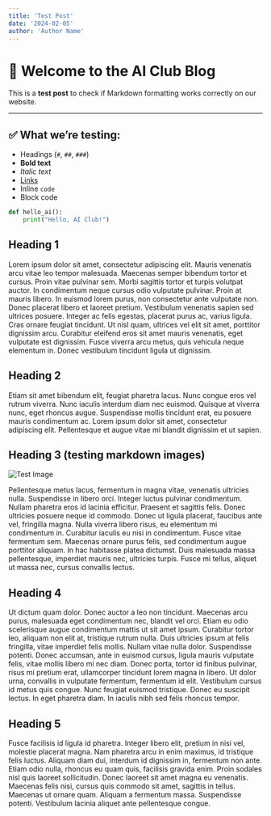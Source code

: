 ```yaml
---
title: 'Test Post'
date: '2024-02-05'
author: 'Author Name'
---
```


# 🤖 Welcome to the AI Club Blog

This is a **test post** to check if Markdown formatting works correctly on our website.  

---

## ✅ What we’re testing:
- Headings (`#`, `##`, `###`)
- **Bold text**
- *Italic text*
- [Links](https://openai.com)
- Inline `code`
- Block code

```python
def hello_ai():
    print("Hello, AI Club!")
```


## Heading 1

Lorem ipsum dolor sit amet, consectetur adipiscing elit. Mauris venenatis arcu vitae leo tempor malesuada. Maecenas semper bibendum tortor et cursus. Proin vitae pulvinar sem. Morbi sagittis tortor et turpis volutpat auctor. In condimentum neque cursus odio vulputate pulvinar. Proin at mauris libero. In euismod lorem purus, non consectetur ante vulputate non. Donec placerat libero et laoreet pretium. Vestibulum venenatis sapien sed ultrices posuere. Integer ac felis egestas, placerat purus ac, varius ligula. Cras ornare feugiat tincidunt. Ut nisl quam, ultrices vel elit sit amet, porttitor dignissim arcu. Curabitur eleifend eros sit amet mauris venenatis, eget vulputate est dignissim. Fusce viverra arcu metus, quis vehicula neque elementum in. Donec vestibulum tincidunt ligula ut dignissim.

## Heading 2

Etiam sit amet bibendum elit, feugiat pharetra lacus. Nunc congue eros vel rutrum viverra. Nunc iaculis interdum diam nec euismod. Quisque at viverra nunc, eget rhoncus augue. Suspendisse mollis tincidunt erat, eu posuere mauris condimentum ac. Lorem ipsum dolor sit amet, consectetur adipiscing elit. Pellentesque et augue vitae mi blandit dignissim et ut sapien.

## Heading 3 (testing markdown images)

![Test Image](/test-pic.png)

Pellentesque metus lacus, fermentum in magna vitae, venenatis ultricies nulla. Suspendisse in libero orci. Integer luctus pulvinar condimentum. Nullam pharetra eros id lacinia efficitur. Praesent et sagittis felis. Donec ultricies posuere neque id commodo. Donec ut ligula placerat, faucibus ante vel, fringilla magna. Nulla viverra libero risus, eu elementum mi condimentum in. Curabitur iaculis eu nisi in condimentum. Fusce vitae fermentum sem. Maecenas ornare purus felis, sed condimentum augue porttitor aliquam. In hac habitasse platea dictumst. Duis malesuada massa pellentesque, imperdiet mauris nec, ultricies turpis. Fusce mi tellus, aliquet ut massa nec, cursus convallis lectus.

## Heading 4

Ut dictum quam dolor. Donec auctor a leo non tincidunt. Maecenas arcu purus, malesuada eget condimentum nec, blandit vel orci. Etiam eu odio scelerisque augue condimentum mattis ut sit amet ipsum. Curabitur tortor leo, aliquam non elit at, tristique rutrum nulla. Duis ultricies ipsum at felis fringilla, vitae imperdiet felis mollis. Nullam vitae nulla dolor. Suspendisse potenti. Donec accumsan, ante in euismod cursus, ligula mauris vulputate felis, vitae mollis libero mi nec diam. Donec porta, tortor id finibus pulvinar, risus mi pretium erat, ullamcorper tincidunt lorem magna in libero. Ut dolor urna, convallis in vulputate fermentum, fermentum id elit. Vestibulum cursus id metus quis congue. Nunc feugiat euismod tristique. Donec eu suscipit lectus. In eget pharetra diam. In iaculis nibh sed felis rhoncus tempor.

## Heading 5

Fusce facilisis id ligula id pharetra. Integer libero elit, pretium in nisi vel, molestie placerat magna. Nam pharetra arcu in enim maximus, id tristique felis luctus. Aliquam diam dui, interdum id dignissim in, fermentum non ante. Etiam odio nulla, rhoncus eu quam quis, facilisis gravida enim. Proin sodales nisl quis laoreet sollicitudin. Donec laoreet sit amet magna eu venenatis. Maecenas felis nisi, cursus quis commodo sit amet, sagittis in tellus. Maecenas ut ornare quam. Aliquam a fermentum massa. Suspendisse potenti. Vestibulum lacinia aliquet ante pellentesque congue.